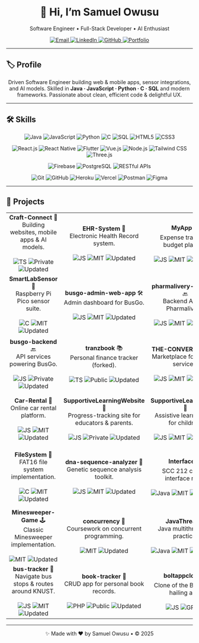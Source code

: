 <div align="center">
  <h1>👋 Hi, I’m Samuel Owusu</h1>
  <p>Software Engineer • Full-Stack Developer • AI Enthusiast</p>
  <p>
    <a href="mailto:owu19003453@gmail.com">
      <img src="https://img.shields.io/badge/📧-owu19003453%40gmail.com-c14438?style=flat-square&logo=gmail&logoColor=white" alt="Email"/>
    </a>
    <a href="https://linkedin.com/in/owusu-samuel">
      <img src="https://img.shields.io/badge/🔗-LinkedIn-0A66C2?style=flat-square&logo=linkedin&logoColor=white" alt="LinkedIn"/>
    </a>
    <a href="https://github.com/iamsamue">
      <img src="https://img.shields.io/badge/🐙-iamsamue-181717?style=flat-square&logo=github&logoColor=white" alt="GitHub"/>
    </a>
    <a href="https://iamsamue.github.io/iamsamue">
      <img src="https://img.shields.io/badge/🌐-Portfolio-000000?style=flat-square&logo=vercel&logoColor=white" alt="Portfolio"/>
    </a>
  </p>
</div>

---

## 🏷️ Profile

<p align="center">
  Driven Software Engineer building web & mobile apps, sensor integrations, and AI models.  
  Skilled in <strong>Java · JavaScript · Python · C · SQL</strong> and modern frameworks.  
  Passionate about clean, efficient code & delightful UX.
</p>

---

## 🛠️ Skills

<p align="center">
  <!-- Languages -->
  <img src="https://img.shields.io/badge/Java-ED8B00?style=for-the-badge&logo=java&logoColor=white" alt="Java"/>
  <img src="https://img.shields.io/badge/JavaScript-F7DF1E?style=for-the-badge&logo=javascript&logoColor=white" alt="JavaScript"/>
  <img src="https://img.shields.io/badge/Python-3776AB?style=for-the-badge&logo=python&logoColor=white" alt="Python"/>
  <img src="https://img.shields.io/badge/C-00599C?style=for-the-badge&logo=c&logoColor=white" alt="C"/>
  <img src="https://img.shields.io/badge/SQL-4479A1?style=for-the-badge&logo=mysql&logoColor=white" alt="SQL"/>
  <img src="https://img.shields.io/badge/HTML5-E34F26?style=for-the-badge&logo=html5&logoColor=white" alt="HTML5"/>
  <img src="https://img.shields.io/badge/CSS3-1572B6?style=for-the-badge&logo=css3&logoColor=white" alt="CSS3"/>
</p>
<p align="center">
  <!-- Frameworks & Libraries -->
  <img src="https://img.shields.io/badge/React-61DAFB?style=for-the-badge&logo=react&logoColor=black" alt="React.js"/>
  <img src="https://img.shields.io/badge/React_Native-61DAFB?style=for-the-badge&logo=react&logoColor=black" alt="React Native"/>
  <img src="https://img.shields.io/badge/Flutter-02569B?style=for-the-badge&logo=flutter&logoColor=white" alt="Flutter"/>
  <img src="https://img.shields.io/badge/Vue.js-4FC08D?style=for-the-badge&logo=vue.js&logoColor=white" alt="Vue.js"/>
  <img src="https://img.shields.io/badge/Node.js-339933?style=for-the-badge&logo=node.js&logoColor=white" alt="Node.js"/>
  <img src="https://img.shields.io/badge/Tailwind_CSS-38B2AC?style=for-the-badge&logo=tailwind-css&logoColor=white" alt="Tailwind CSS"/>
  <img src="https://img.shields.io/badge/Three.js-000000?style=for-the-badge&logo=three.js&logoColor=white" alt="Three.js"/>
</p>
<p align="center">
  <!-- Databases & Backend -->
  <img src="https://img.shields.io/badge/Firebase-FFCA28?style=for-the-badge&logo=firebase&logoColor=black" alt="Firebase"/>
  <img src="https://img.shields.io/badge/PostgreSQL-336791?style=for-the-badge&logo=postgresql&logoColor=white" alt="PostgreSQL"/>
  <img src="https://img.shields.io/badge/RESTful_APIs-007ACC?style=for-the-badge" alt="RESTful APIs"/>
</p>
<p align="center">
  <!-- Tools & Dev Areas -->
  <img src="https://img.shields.io/badge/Git-F05032?style=for-the-badge&logo=git&logoColor=white" alt="Git"/>
  <img src="https://img.shields.io/badge/GitHub-181717?style=for-the-badge&logo=github&logoColor=white" alt="GitHub"/>
  <img src="https://img.shields.io/badge/Heroku-430098?style=for-the-badge&logo=heroku&logoColor=white" alt="Heroku"/>
  <img src="https://img.shields.io/badge/Vercel-000000?style=for-the-badge&logo=vercel&logoColor=white" alt="Vercel"/>
  <img src="https://img.shields.io/badge/Postman-FF6C37?style=for-the-badge&logo=postman&logoColor=white" alt="Postman"/>
  <img src="https://img.shields.io/badge/Figma-F24E1E?style=for-the-badge&logo=figma&logoColor=white" alt="Figma"/>
</p>

---

## 📂 Projects

<table>
  <tr>
    <td align="center">
      <strong>Craft-Connect</strong> 🚀<br/>
      Building websites, mobile apps & AI models.<br/><br/>
      <img src="https://img.shields.io/badge/TypeScript-3178C6?style=flat-square&logo=typescript&logoColor=white" alt="TS"/>
      <img src="https://img.shields.io/badge/Private-6C757D?style=flat-square" alt="Private"/>
      <img src="https://img.shields.io/badge/Updated-Apr%202025-2196F3?style=flat-square" alt="Updated"/>
    </td>
    <td align="center">
      <strong>EHR-System</strong> 🏥<br/>
      Electronic Health Record system.<br/><br/>
      <img src="https://img.shields.io/badge/JavaScript-F7DF1E?style=flat-square&logo=javascript&logoColor=white" alt="JS"/>
      <img src="https://img.shields.io/badge/License-MIT-000000?style=flat-square" alt="MIT"/>
      <img src="https://img.shields.io/badge/Updated-Mar%202025-2196F3?style=flat-square" alt="Updated"/>
    </td>
    <td align="center">
      <strong>MyApp</strong> 💰<br/>
      Expense tracker & budget planner.<br/><br/>
      <img src="https://img.shields.io/badge/JavaScript-F7DF1E?style=flat-square&logo=javascript&logoColor=white" alt="JS"/>
      <img src="https://img.shields.io/badge/License-MIT-000000?style=flat-square" alt="MIT"/>
      <img src="https://img.shields.io/badge/Updated-Mar%202025-2196F3?style=flat-square" alt="Updated"/>
    </td>
    <td align="center">
      <strong>busgo-client-app</strong> 🚌<br/>
      Mobile client for BusGo.<br/><br/>
      <img src="https://img.shields.io/badge/JavaScript-F7DF1E?style=flat-square&logo=javascript&logoColor=white" alt="JS"/>
      <img src="https://img.shields.io/badge/License-MIT-000000?style=flat-square" alt="MIT"/>
      <img src="https://img.shields.io/badge/Updated-Jan%202025-2196F3?style=flat-square" alt="Updated"/>
    </td>
  </tr>

  <tr>
    <td align="center">
      <strong>SmartLabSensor</strong> 🧪<br/>
      Raspberry Pi Pico sensor suite.<br/><br/>
      <img src="https://img.shields.io/badge/C-00599C?style=flat-square&logo=c&logoColor=white" alt="C"/>
      <img src="https://img.shields.io/badge/License-MIT-000000?style=flat-square" alt="MIT"/>
      <img src="https://img.shields.io/badge/Updated-Dec%202024-2196F3?style=flat-square" alt="Updated"/>
    </td>
    <td align="center">
      <strong>busgo-admin-web-app</strong> 🛠️<br/>
      Admin dashboard for BusGo.<br/><br/>
      <img src="https://img.shields.io/badge/JavaScript-F7DF1E?style=flat-square&logo=javascript&logoColor=white" alt="JS"/>
      <img src="https://img.shields.io/badge/License-MIT-000000?style=flat-square" alt="MIT"/>
      <img src="https://img.shields.io/badge/Updated-Nov%202024-2196F3?style=flat-square" alt="Updated"/>
    </td>
    <td align="center">
      <strong>pharmalivery-backend</strong> 🔙<br/>
      Backend API for Pharmalivery.<br/><br/>
      <img src="https://img.shields.io/badge/JavaScript-F7DF1E?style=flat-square&logo=javascript&logoColor=white" alt="JS"/>
      <img src="https://img.shields.io/badge/License-MIT-000000?style=flat-square" alt="MIT"/>
      <img src="https://img.shields.io/badge/Updated-Oct%202024-2196F3?style=flat-square" alt="Updated"/>
    </td>
    <td align="center">
      <strong>pharmalivery-frontend</strong> 🎨<br/>
      Frontend for Pharmalivery.<br/><br/>
      <img src="https://img.shields.io/badge/JavaScript-F7DF1E?style=flat-square&logo=javascript&logoColor=white" alt="JS"/>
      <img src="https://img.shields.io/badge/License-MIT-000000?style=flat-square" alt="MIT"/>
      <img src="https://img.shields.io/badge/Updated-Oct%202024-2196F3?style=flat-square" alt="Updated"/>
    </td>
  </tr>

  <tr>
    <td align="center">
      <strong>busgo-backend</strong> 🔙<br/>
      API services powering BusGo.<br/><br/>
      <img src="https://img.shields.io/badge/JavaScript-F7DF1E?style=flat-square&logo=javascript&logoColor=white" alt="JS"/>
      <img src="https://img.shields.io/badge/Private-6C757D?style=flat-square" alt="Private"/>
      <img src="https://img.shields.io/badge/Updated-Oct%202024-2196F3?style=flat-square" alt="Updated"/>
    </td>
    <td align="center">
      <strong>tranzbook</strong> 📚<br/>
      Personal finance tracker (forked).<br/><br/>
      <img src="https://img.shields.io/badge/TypeScript-3178C6?style=flat-square&logo=typescript&logoColor=white" alt="TS"/>
      <img src="https://img.shields.io/badge/Public-4FC08D?style=flat-square" alt="Public"/>
      <img src="https://img.shields.io/badge/Updated-Aug%202024-2196F3?style=flat-square" alt="Updated"/>
    </td>
    <td align="center">
      <strong>THE-CONVERGENCE</strong> 🔄<br/>
      Marketplace for student services.<br/><br/>
      <img src="https://img.shields.io/badge/JavaScript-F7DF1E?style=flat-square&logo=javascript&logoColor=white" alt="JS"/>
      <img src="https://img.shields.io/badge/License-MIT-000000?style=flat-square" alt="MIT"/>
      <img src="https://img.shields.io/badge/Updated-Aug%202024-2196F3?style=flat-square" alt="Updated"/>
    </td>
    <td align="center">
      <strong>The-guys-real-estate</strong> 🏠<br/>
      Property listing website.<br/><br/>
      <img src="https://img.shields.io/badge/JavaScript-F7DF1E?style=flat-square&logo=javascript&logoColor=white" alt="JS"/>
      <img src="https://img.shields.io/badge/License-MIT-000000?style=flat-square" alt="MIT"/>
      <img src="https://img.shields.io/badge/Updated-Jul%202024-2196F3?style=flat-square" alt="Updated"/>
    </td>
  </tr>

  <tr>
    <td align="center">
      <strong>Car-Rental</strong> 🚗<br/>
      Online car rental platform.<br/><br/>
      <img src="https://img.shields.io/badge/JavaScript-F7DF1E?style=flat-square&logo=javascript&logoColor=white" alt="JS"/>
      <img src="https://img.shields.io/badge/License-MIT-000000?style=flat-square" alt="MIT"/>
      <img src="https://img.shields.io/badge/Updated-Jun%202024-2196F3?style=flat-square" alt="Updated"/>
    </td>
    <td align="center">
      <strong>SupportiveLearningWebsite</strong> 🏫<br/>
      Progress-tracking site for educators & parents.<br/><br/>
      <img src="https://img.shields.io/badge/JavaScript-F7DF1E?style=flat-square&logo=javascript&logoColor=white" alt="JS"/>
      <img src="https://img.shields.io/badge/Private-6C757D?style=flat-square" alt="Private"/>
      <img src="https://img.shields.io/badge/Updated-Mar%202024-2196F3?style=flat-square" alt="Updated"/>
    </td>
    <td align="center">
      <strong>SupportiveLearningApp</strong> 📱<br/>
      Assistive learning app for children.<br/><br/>
      <img src="https://img.shields.io/badge/JavaScript-F7DF1E?style=flat-square&logo=javascript&logoColor=white" alt="JS"/>
      <img src="https://img.shields.io/badge/License-MIT-000000?style=flat-square" alt="MIT"/>
      <img src="https://img.shields.io/badge/Updated-Mar%202024-2196F3?style=flat-square" alt="Updated"/>
    </td>
    <td align="center">
      <strong>tutorPulse</strong> 🎵<br/>
      Feel the Rhythm of Learning.<br/><br/>
      <img src="https://img.shields.io/badge/JavaScript-F7DF1E?style=flat-square&logo=javascript&logoColor=white" alt="JS"/>
      <img src="https://img.shields.io/badge/License-MIT-000000?style=flat-square" alt="MIT"/>
      <img src="https://img.shields.io/badge/Updated-Jan%202024-2196F3?style=flat-square" alt="Updated"/>
    </td>
  </tr>

  <tr>
    <td align="center">
      <strong>FileSystem</strong> 📁<br/>
      FAT16 file system implementation.<br/><br/>
      <img src="https://img.shields.io/badge/C-00599C?style=flat-square&logo=c&logoColor=white" alt="C"/>
      <img src="https://img.shields.io/badge/License-MIT-000000?style=flat-square" alt="MIT"/>
      <img src="https://img.shields.io/badge/Updated-Nov%202023-2196F3?style=flat-square" alt="Updated"/>
    </td>
    <td align="center">
      <strong>dna-sequence-analyzer</strong> 🧬<br/>
      Genetic sequence analysis toolkit.<br/><br/>
      <img src="https://img.shields.io/badge/JavaScript-F7DF1E?style=flat-square&logo=javascript&logoColor=white" alt="JS"/>
      <img src="https://img.shields.io/badge/License-MIT-000000?style=flat-square" alt="MIT"/>
      <img src="https://img.shields.io/badge/Updated-Nov%202023-2196F3?style=flat-square" alt="Updated"/>
    </td>
    <td align="center">
      <strong>Interface</strong> 🎛️<br/>
      SCC 212 course interface repo.<br/><br/>
      <img src="https://img.shields.io/badge/Java-ED8B00?style=flat-square&logo=java&logoColor=white" alt="Java"/>
      <img src="https://img.shields.io/badge/License-MIT-000000?style=flat-square" alt="MIT"/>
      <img src="https://img.shields.io/badge/Updated-Nov%202023-2196F3?style=flat-square" alt="Updated"/>
    </td>
    <td align="center">
      <strong>SolarSystem</strong> ☀️<br/>
      SCC 212 solar system simulation.<br/><br/>
      <img src="https://img.shields.io/badge/Java-ED8B00?style=flat-square&logo=java&logoColor=white" alt="Java"/>
      <img src="https://img.shields.io/badge/License-MIT-000000?style=flat-square" alt="MIT"/>
      <img src="https://img.shields.io/badge/Updated-Nov%202023-2196F3?style=flat-square" alt="Updated"/>
    </td>
  </tr>

  <tr>
    <td align="center">
      <strong>Minesweeper-Game</strong> 🕹️<br/>
      Classic Minesweeper implementation.<br/><br/>
      <img src="https://img.shields.io/badge/License-MIT-000000?style=flat-square" alt="MIT"/>
      <img src="https://img.shields.io/badge/Updated-Nov%202023-2196F3?style=flat-square" alt="Updated"/>
    </td>
    <td align="center">
      <strong>concurrency</strong> 🔀<br/>
      Coursework on concurrent programming.<br/><br/>
      <img src="https://img.shields.io/badge/License-MIT-000000?style=flat-square" alt="MIT"/>
      <img src="https://img.shields.io/badge/Updated-Oct%202023-2196F3?style=flat-square" alt="Updated"/>
    </td>
    <td align="center">
      <strong>JavaThread</strong> 🧵<br/>
      Java multithreading practice.<br/><br/>
      <img src="https://img.shields.io/badge/Java-ED8B00?style=flat-square&logo=java&logoColor=white" alt="Java"/>
      <img src="https://img.shields.io/badge/License-MIT-000000?style=flat-square" alt="MIT"/>
      <img src="https://img.shields.io/badge/Updated-Oct%202023-2196F3?style=flat-square" alt="Updated"/>
    </td>
    <td align="center">
      <strong>MyPortfolio</strong> 💼<br/>
      3D interactive personal portfolio.<br/><br/>
      <img src="https://img.shields.io/badge/JavaScript-F7DF1E?style=flat-square&logo=javascript&logoColor=white" alt="JS"/>
      <img src="https://img.shields.io/badge/Private-6C757D?style=flat-square" alt="Private"/>
      <img src="https://img.shields.io/badge/Updated-Oct%202023-2196F3?style=flat-square" alt="Updated"/>
    </td>
  </tr>

  <tr>
    <td align="center">
      <strong>bus-tracker</strong> 🚌<br/>
      Navigate bus stops & routes around KNUST.<br/><br/>
      <img src="https://img.shields.io/badge/JavaScript-F7DF1E?style=flat-square&logo=javascript&logoColor=white" alt="JS"/>
      <img src="https://img.shields.io/badge/License-MIT-000000?style=flat-square" alt="MIT"/>
      <img src="https://img.shields.io/badge/Updated-Aug%202023-2196F3?style=flat-square" alt="Updated"/>
    </td>
    <td align="center">
      <strong>book-tracker</strong> 📖<br/>
      CRUD app for personal book records.<br/><br/>
      <img src="https://img.shields.io/badge/PHP-777BB4?style=flat-square&logo=php&logoColor=white" alt="PHP"/>
      <img src="https://img.shields.io/badge/Public-4FC08D?style=flat-square" alt="Public"/>
      <img src="https://img.shields.io/badge/Updated-Aug%202023-2196F3?style=flat-square" alt="Updated"/>
    </td>
    <td align="center">
      <strong>boltappclone</strong> ⚡<br/>
      Clone of the Bolt ride-hailing app.<br/><br/>
      <img src="https://img.shields.io/badge/JavaScript-F7DF1E?style=flat-square&logo=javascript&logoColor=white" alt="JS"/>
      <img src="https://img.shields.io/badge/License-GPLv3-007EC6?style=flat-square&logo=gnu&logoColor=white" alt="GPLv3"/>
    </td>
    <td></td>
  </tr>
</table>

---

<p align="center">
  ✨ Made with ❤️ by Samuel Owusu • © 2025
</p>
